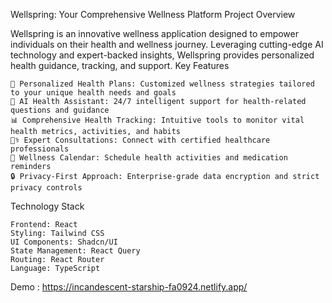 Wellspring: Your Comprehensive Wellness Platform
Project Overview

Wellspring is an innovative wellness application designed to empower individuals on their health and wellness journey. Leveraging cutting-edge AI technology and expert-backed insights, Wellspring provides personalized health guidance, tracking, and support.
Key Features

    🌿 Personalized Health Plans: Customized wellness strategies tailored to your unique health needs and goals
    🤖 AI Health Assistant: 24/7 intelligent support for health-related questions and guidance
    📊 Comprehensive Health Tracking: Intuitive tools to monitor vital health metrics, activities, and habits
    👩‍⚕️ Expert Consultations: Connect with certified healthcare professionals
    📅 Wellness Calendar: Schedule health activities and medication reminders
    🔒 Privacy-First Approach: Enterprise-grade data encryption and strict privacy controls

Technology Stack

    Frontend: React
    Styling: Tailwind CSS
    UI Components: Shadcn/UI
    State Management: React Query
    Routing: React Router
    Language: TypeScript

Demo :
https://incandescent-starship-fa0924.netlify.app/
